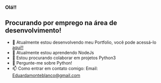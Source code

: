 ### Olá!!

## Procurando por emprego na área de desenvolvimento!

- 🔭 Atualmente estou desenvolvendo meu Portfolio, você pode acessá-lo [aqui!!](https://eduarda-monteblanco.github.io/portfolio/)
- 🌱 Atualmente estou aprendendo NodeJs
- 👯 Estou procurando colaborar em projetos Python3
- 💬 Pergunte-me sobre Python!
- 📫 Como entrar em contato comigo: Email: Eduardamonteblanco@gmail.com

